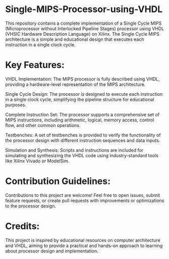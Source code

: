 # Single-MIPS-Processor-using-VHDL
This repository contains a complete implementation of a Single Cycle MIPS (Microprocessor without Interlocked Pipeline Stages) processor using VHDL (VHSIC Hardware Description Language) on Xilinx. The Single Cycle MIPS architecture is a simple and educational design that executes each instruction in a single clock cycle.


# Key Features:
VHDL Implementation: The MIPS processor is fully described using VHDL, providing a hardware-level representation of the MIPS architecture.

Single Cycle Design: The processor is designed to execute each instruction in a single clock cycle, simplifying the pipeline structure for educational purposes.

Complete Instruction Set: The processor supports a comprehensive set of MIPS instructions, including arithmetic, logical, memory access, control flow, and other common operations.

Testbenches: A set of testbenches is provided to verify the functionality of the processor design with different instruction sequences and data inputs.

Simulation and Synthesis: Scripts and instructions are included for simulating and synthesizing the VHDL code using industry-standard tools like Xilinx Vivado or ModelSim.

# Contribution Guidelines:
Contributions to this project are welcome! Feel free to open issues, submit feature requests, or create pull requests with improvements or optimizations to the processor design.

# Credits:
This project is inspired by educational resources on computer architecture and VHDL, aiming to provide a practical and hands-on approach to learning about processor design and implementation.

